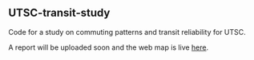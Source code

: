 ## UTSC-transit-study

Code for a study on commuting patterns and transit reliability for UTSC.

A report will be uploaded soon and the web map is live [here](https://sausy-lab.github.io/utsc-transit-study/commuting-patterns/map.html).
